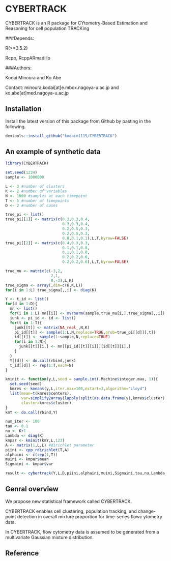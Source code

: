 # CYBERTRACK
CYBERTRACK is an R package for CYtometry-Based Estimation and Reasoning for cell population TRACKing

###Depends:

R(>=3.5.2)

Rcpp, RcppARmadillo

###Authors:

Kodai Minoura and Ko Abe

Contact: minoura.kodai[at]e.mbox.nagoya-u.ac.jp and ko.abe[at]med.nagoya-u.ac.jp

## Installation

Install the latest version of this package from Github by pasting in the following.

~~~R
devtools::install_github("kodaim1115/CYBERTRACK")
~~~

## An example of synthetic data

~~~R
library(CYBERTRACK)

set.seed(1234)
sample <- 1000000

L <- 3 #number of clusters 
K <- 2 #number of variables 
N <- 1000 #samples at each timepoint
T <- 5 #number of timepoints
D <- 2 #number of cases

true_pi <- list()
true_pi[[1]] <- matrix(c(0.3,0.3,0.4,
                         0.3,0.3,0.4,
                         0.2,0.5,0.3,
                         0.2,0.5,0.3,
                         0.8,0.1,0.1),L,T,byrow=FALSE)
true_pi[[2]] <- matrix(c(0.4,0.3,0.3,
                         0.1,0.1,0.8,
                         0.1,0.1,0.8,
                         0.2,0.2,0.6,
                         0.2,0.2,0.6),L,T,byrow=FALSE)

true_mu <- matrix(c(-3,2,
                    2,1,
                    0,-3),L,K)
true_sigma <- array(,dim=c(K,K,L))
for(i in 1:L) true_sigma[,,i] <- diag(K)

Y <- t_id <- list()
for(d in 1:D){
  mn <- list()
  for(i in 1:L) mn[[i]] <- mvrnorm(sample,true_mu[i,],true_sigma[,,i]) 
  junk <- pi_id <- id <- list()
  for(t in 1:T){
    junk[[t]] <- matrix(NA_real_,N,K)
    pi_id[[t]] <- sample(1:L,N,replace=TRUE,prob=true_pi[[d]][,t])
    id[[t]] <- sample(1:sample,N,replace=TRUE)
    for(i in 1:N){
      junk[[t]][i,] <- mn[[pi_id[[t]][i]]][id[[t]][i],] 
    }
  }  
  Y[[d]] <- do.call(rbind,junk)
  t_id[[d]] <- rep(1:T,each=N)
}

kminit <- function(y,L,seed = sample.int(.Machine$integer.max, 1)){
  set.seed(seed)
  kmres <- kmeans(y,L,iter.max=100,nstart=3,algorithm="Lloyd")
  list(mean=t(kmres$centers),
       var=simplify2array(lapply(split(as.data.frame(y),kmres$cluster),var)),
       cluster=kmres$cluster)
}
kmY <- do.call(rbind,Y)

num_iter <- 100
tau <- 0.1
nu <- K+1
Lambda <- diag(K)
kmpar <- kminit(kmY,L,123)
A <- matrix(1,L,L) #dirichlet parameter
piini <- cpp_rdirichlet(T,A)
alphaini <- c(rep(1,T))
muini <- kmpar$mean
Sigmaini <- kmpar$var

result <- cybertrack(Y,L,D,piini,alphaini,muini,Sigmaini,tau,nu,Lambda,num_iter,t_id)
~~~

## Genral overview
We propose new statistical framework called CYBERTRACK.

CYBERTRACK enables cell clustering, population tracking, and change-point detection in overall mixture proportion for time-series flowc ytometry data.

In CYBERTRACK, flow cytometry data is assumed to be generated from a multivariate Gaussian mixture distribution.

## Reference
